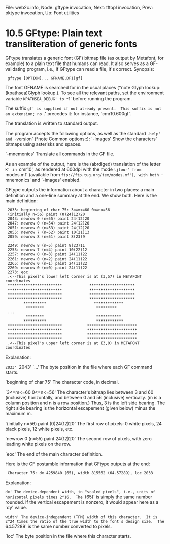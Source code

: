 File: web2c.info,  Node: gftype invocation,  Next: tftopl invocation,  Prev: pktype invocation,  Up: Font utilities

10.5 GFtype: Plain text transliteration of generic fonts
========================================================

GFtype translates a generic font (GF) bitmap file (as output by
Metafont, for example) to a plain text file that humans can read.  It
also serves as a GF-validating program, i.e., if GFtype can read a file,
it's correct.  Synopsis:

     gftype [OPTION]... GFNAME.DPI[gf]

   The font GFNAME is searched for in the usual places (*note Glyph
lookup: (kpathsea)Glyph lookup.).  To see all the relevant paths, set
the environment variable `KPATHSEA_DEBUG' to `-1' before running the
program.

   The suffix `gf' is supplied if not already present.  This suffix is
not an extension; no `.' precedes it: for instance, `cmr10.600gf'.

   The translation is written to standard output.

   The program accepts the following options, as well as the standard
`-help' and `-version' (*note Common options::):
`-images'
     Show the characters' bitmaps using asterisks and spaces.

`-mnemonics'
     Translate all commands in the GF file.

   As an example of the output, here is the (abrdiged) translation of
the letter `K' in `cmr10', as rendered at 600dpi with the mode `ljfour'
from `modes.mf' (available from `ftp://ftp.tug.org/tex/modes.mf'), with
both `-mnemonics' and `-images' enabled.

   GFtype outputs the information about a character in two places: a
main definition and a one-line summary at the end. We show both.  Here
is the main definition:

     2033: beginning of char 75: 3<=m<=60 0<=n<=56
     (initially n=56) paint (0)24(12)20
     2043: newrow 0 (n=55) paint 24(12)20
     2047: newrow 0 (n=54) paint 24(12)20
     2051: newrow 0 (n=53) paint 24(12)20
     2055: newrow 7 (n=52) paint 10(21)13
     2059: newrow 8 (n=51) paint 8(23)9
     ...
     2249: newrow 8 (n=5) paint 8(23)11
     2253: newrow 7 (n=4) paint 10(22)12
     2257: newrow 0 (n=3) paint 24(11)22
     2261: newrow 0 (n=2) paint 24(11)22
     2265: newrow 0 (n=1) paint 24(11)22
     2269: newrow 0 (n=0) paint 24(11)22
     2273: eoc
     .<--This pixel's lower left corner is at (3,57) in METAFONT coordinates
     ************************            ********************
     ************************            ********************
     ************************            ********************
     ************************            ********************
            **********                     *************
             ********                       *********
     ...
             ********                       ***********
            **********                      ************
     ************************           **********************
     ************************           **********************
     ************************           **********************
     ************************           **********************
     .<--This pixel's upper left corner is at (3,0) in METAFONT coordinates

Explanation:

`2033'
`2043'
`...'
     The byte position in the file where each GF command starts.

`beginning of char 75'
     The character code, in decimal.

`3<=m<=60 0<=n<=56'
     The character's bitmap lies between 3 and 60 (inclusive)
     horizontally, and between 0 and 56 (inclusive) vertically. (m is a
     column position and n is a row position.)  Thus, 3 is the left side
     bearing.  The right side bearing is the horizontal escapement
     (given below) minus the maximum m.

`(initially n=56) paint (0)24(12)20'
     The first row of pixels: 0 white pixels, 24 black pixels, 12 white
     pixels, etc.

`newrow 0 (n=55) paint 24(12)20'
     The second row of pixels, with zero leading white pixels on the
     row.

`eoc'
     The end of the main character definition.


   Here is the GF postamble information that GFtype outputs at the end:

     Character 75: dx 4259840 (65), width 815562 (64.57289), loc 2033

   Explanation:

`dx'
     The device-dependent width, in "scaled pixels", i.e., units of
     horizontal pixels times 2^16.  The `(65)' is simply the same number
     rounded.  If the vertical escapement is nonzero, it would appear
     here as a `dy' value.

`width'
     The device-independent (TFM) width of this character.  It is 2^24
     times the ratio of the true width to the font's design size.  The
     `64.57289' is the same number converted to pixels.

`loc'
     The byte position in the file where this character starts.


